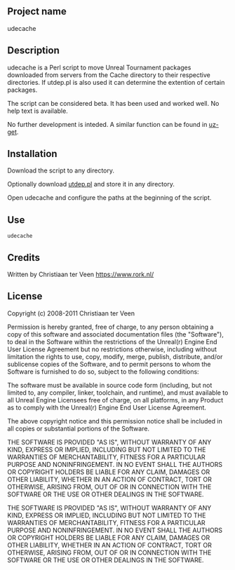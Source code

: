## Project name

udecache

## Description

udecache is a Perl script to move Unreal Tournament packages downloaded from servers from the Cache directory to their respective directories. If utdep.pl is also used it can determine the extention of certain packages.

The script can be considered beta. It has been used and worked well. No help text is available.

No further development is inteded. A similar function can be found in [uz-get](https://github.com/cterveen/uz-get/).

## Installation

Download the script to any directory.

Optionally download [utdep.pl](https://github.com/cterveen/utdep.pl) and store it in any directory.

Open udecache and configure the paths at the beginning of the script.

## Use

`udecache`

## Credits

Written by Christiaan ter Veen <https://www.rork.nl/>

## License

Copyright (c) 2008-2011 Christiaan ter Veen

Permission is hereby granted, free of charge, to any person obtaining a copy of this software and associated documentation files (the "Software"), to deal in the Software within the restrictions of the Unreal(r) Engine End User License Agreement but no restrictions otherwise, including without limitation the rights to use, copy, modify, merge, publish, distribute, and/or sublicense copies of the Software, and to permit persons to whom the Software is furnished to do so, subject to the following conditions:

The software must be available in source code form (including, but not limited to, any compiler, linker, toolchain, and runtime), and must available to all Unreal Engine Licensees free of charge, on all platforms, in any Product as to comply with the Unreal(r) Engine End User License Agreement.

The above copyright notice and this permission notice shall be included in all copies or substantial portions of the Software.

THE SOFTWARE IS PROVIDED "AS IS", WITHOUT WARRANTY OF ANY KIND, EXPRESS OR IMPLIED, INCLUDING BUT NOT LIMITED TO THE WARRANTIES OF MERCHANTABILITY, FITNESS FOR A PARTICULAR PURPOSE AND NONINFRINGEMENT. IN NO EVENT SHALL THE AUTHORS OR COPYRIGHT HOLDERS BE LIABLE FOR ANY CLAIM, DAMAGES OR OTHER LIABILITY, WHETHER IN AN ACTION OF CONTRACT, TORT OR OTHERWISE, ARISING FROM, OUT OF OR IN CONNECTION WITH THE SOFTWARE OR THE USE OR OTHER DEALINGS IN THE SOFTWARE.

THE SOFTWARE IS PROVIDED "AS IS", WITHOUT WARRANTY OF ANY KIND, EXPRESS OR IMPLIED, INCLUDING BUT NOT LIMITED TO THE WARRANTIES OF MERCHANTABILITY, FITNESS FOR A PARTICULAR PURPOSE AND NONINFRINGEMENT. IN NO EVENT SHALL THE AUTHORS OR COPYRIGHT HOLDERS BE LIABLE FOR ANY CLAIM, DAMAGES OR OTHER LIABILITY, WHETHER IN AN ACTION OF CONTRACT, TORT OR OTHERWISE, ARISING FROM, OUT OF OR IN CONNECTION WITH THE SOFTWARE OR THE USE OR OTHER DEALINGS IN THE SOFTWARE.
